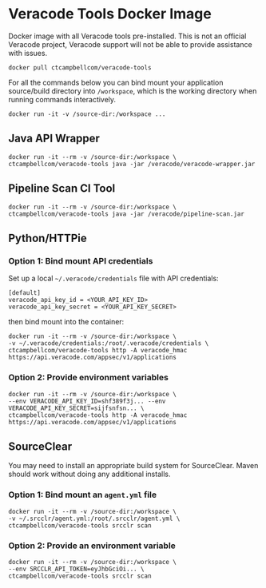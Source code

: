 # Veracode Tools Docker Image

Docker image with all Veracode tools pre-installed. This is not an official Veracode project, Veracode support will not be able to provide assistance with issues.

    docker pull ctcampbellcom/veracode-tools

For all the commands below you can bind mount your application source/build directory into `/workspace`, which is the working directory when running commands interactively.

    docker run -it -v /source-dir:/workspace ...

## Java API Wrapper

    docker run -it --rm -v /source-dir:/workspace \
    ctcampbellcom/veracode-tools java -jar /veracode/veracode-wrapper.jar

## Pipeline Scan CI Tool

    docker run -it --rm -v /source-dir:/workspace \
    ctcampbellcom/veracode-tools java -jar /veracode/pipeline-scan.jar

## Python/HTTPie

### Option 1: Bind mount API credentials

Set up a local `~/.veracode/credentials` file with API credentials:

    [default]
    veracode_api_key_id = <YOUR_API_KEY_ID>
    veracode_api_key_secret = <YOUR_API_KEY_SECRET>

then bind mount into the container:

    docker run -it --rm -v /source-dir:/workspace \
    -v ~/.veracode/credentials:/root/.veracode/credentials \
    ctcampbellcom/veracode-tools http -A veracode_hmac https://api.veracode.com/appsec/v1/applications

### Option 2: Provide environment variables

    docker run -it --rm -v /source-dir:/workspace \
    --env VERACODE_API_KEY_ID=shf389f3j... --env VERACODE_API_KEY_SECRET=sijfsnfsn... \
    ctcampbellcom/veracode-tools http -A veracode_hmac https://api.veracode.com/appsec/v1/applications

## SourceClear

You may need to install an appropriate build system for SourceClear. Maven should work without doing any additional installs.

### Option 1: Bind mount an `agent.yml` file

    docker run -it --rm -v /source-dir:/workspace \
    -v ~/.srcclr/agent.yml:/root/.srcclr/agent.yml \
    ctcampbellcom/veracode-tools srcclr scan

### Option 2: Provide an environment variable

    docker run -it --rm -v /source-dir:/workspace \
    --env SRCCLR_API_TOKEN=eyJhbGciOi... \
    ctcampbellcom/veracode-tools srcclr scan
